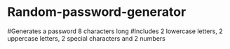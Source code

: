 # Random-password-generator
#Generates a password 8 characters long
#Includes 2 lowercase letters, 2 uppercase letters, 2 special characters and 2 numbers

